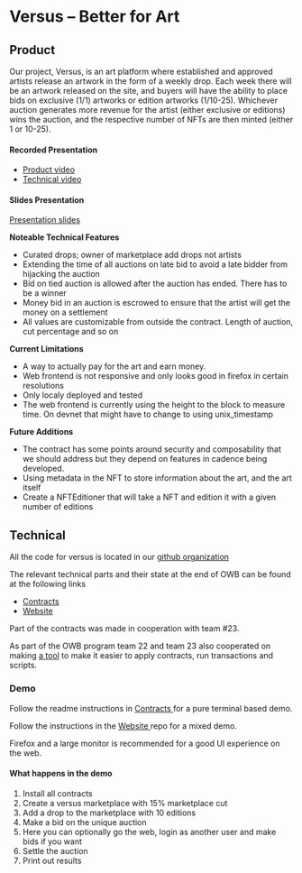 # Versus – Better for Art

## Product

Our project, Versus, is an art platform where established and approved artists release an artwork in the form of a weekly drop. Each week there will be an artwork released on the site, and buyers will have the ability to place bids on exclusive (1/1) artworks or edition artworks (1/10-25). Whichever auction  generates more revenue for the artist (either exclusive or editions) wins the auction, and the respective number of NFTs are then minted (either 1 or 10-25).

#### Recorded Presentation

- [Product video](https://www.youtube.com/watch?v=zv5lMRjC73s&feature=youtu.be)
- [Technical video](https://www.youtube.com/watch?v=vr2Zo0hrkH0&feature=youtu.be)

#### Slides Presentation

[Presentation slides](https://docs.google.com/presentation/d/e/2PACX-1vRN7BAYQBe4C96qmStubGS_YFW0__vGxCC4Ftce8mupRW572S8396GQtlYNadWjGy52kxleEfnNgk8J/pub?start=false&loop=false&delayms=3000)

**Noteable Technical Features**
 - Curated drops; owner of marketplace add drops not artists
 - Extending the time of all auctions on late bid to avoid a late bidder from hijacking the auction
 - Bid on tied auction is allowed after the auction has ended. There has to be a winner
 - Money bid in an auction is escrowed to ensure that the artist will get the money on a settlement
 - All values are customizable from outside the contract. Length of auction, cut percentage and so on

**Current Limitations**

- A way to actually pay for the art and earn money.
- Web frontend is not responsive and only looks good in firefox in certain resolutions
- Only localy deployed and tested
- The web frontend is currently using the height to the block to measure time. On devnet that might have to change to using unix_timestamp

**Future Additions**

- The contract has some points around security and composability that we should address but they depend on features in cadence being developed.
- Using metadata in the NFT to store information about the art, and the art itself
- Create a NFTEditioner that will take a NFT and edition it with a given number of editions

## Technical

All the code for versus is located in our [github organization](https://github.com/versus-flow)

The relevant technical parts and their state at the end of OWB can be found at the following links

 - [ Contracts ](https://github.com/versus-flow/auction-flow-contract/tree/OWB)
 - [ Website ](https://github.com/versus-flow/versus-action-website/tree/OWB)

Part of the contracts was made in cooperation with team #23.

As part of the OWB program team 22 and team 23 also cooperated on making [a tool](https://github.com/versus-flow/go-flow-tooling) to make it easier to apply contracts, run transactions and scripts. 

### Demo

Follow the readme instructions in 
[ Contracts ](https://github.com/versus-flow/auction-flow-contract/tree/OWB) for a pure terminal based demo. 

Follow the instructions in the 
[ Website ](https://github.com/versus-flow/versus-action-website/tree/OWB) repo for a mixed demo. 

Firefox and a large monitor is recommended for a good UI experience on the web.

#### What happens in the demo

1. Install all contracts
2. Create a versus marketplace with 15% marketplace cut
3. Add a drop to the marketplace with 10 editions
4. Make a bid on the unique auction
5. Here you can optionally go the web, login as another user and make bids if you want 
6. Settle the auction
7. Print out results


